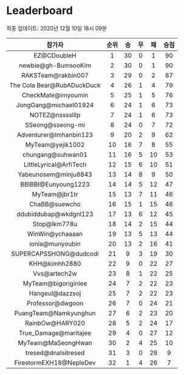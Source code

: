 # Leaderboard
최종 업데이트: 2020년 12월 10일 18시 09분




| 참가자 | 순위 | 승 | 무 | 패 | 승점 |
|:---:|:---:|:---:|:---:|:---:|:---:|
| EZ@CDoubleH | 1 | 30 | 0 | 1 | 90 |
| newbie@gh-BumsooKim | 2 | 30 | 0 | 1 | 90 |
| RAKSTeam@rakbin007 | 3 | 29 | 0 | 2 | 87 |
| The Cola Bear@RubADuckDuck | 4 | 26 | 1 | 4 | 79 |
| CheckMate@imyoumin | 5 | 25 | 1 | 5 | 76 |
| JongGang@michael01924 | 6 | 24 | 1 | 6 | 73 |
| NOTEZ@nsssslllp | 7 | 24 | 1 | 6 | 73 |
| SSeong@sseong-mi | 8 | 24 | 0 | 7 | 72 |
| Adventurer@Imhanbin123 | 9 | 20 | 2 | 9 | 62 |
| MyTeam@yejik1002 | 10 | 16 | 7 | 8 | 55 |
| chungang@suhwan01 | 11 | 16 | 5 | 10 | 53 |
| LittleLyrical@ArfiTech | 12 | 15 | 6 | 10 | 51 |
| Yabeunosem@minju8843 | 13 | 14 | 8 | 9 | 50 |
| BBIBBI@Eunyoung1223 | 14 | 14 | 5 | 12 | 47 |
| MyTeam@jbr1tr | 15 | 13 | 7 | 11 | 46 |
| ChaBB@suewcho | 16 | 15 | 1 | 15 | 46 |
| ddubiddubap@wkdgnl123 | 17 | 13 | 6 | 12 | 45 |
| Stop@lkm778u | 18 | 14 | 2 | 15 | 44 |
| WinWin@ychaaaan | 19 | 13 | 5 | 13 | 44 |
| ionia@munyoubin | 20 | 13 | 2 | 16 | 41 |
| SUPERCAPSSHONG@dudcodi | 21 | 9 | 3 | 19 | 30 |
| KHH@kimhh2880 | 22 | 9 | 0 | 22 | 27 |
| Vvs@artech2w | 23 | 8 | 1 | 22 | 25 |
| MyTeam@bigoriginlee | 24 | 7 | 2 | 22 | 23 |
| Hangeul@dazzsoj | 25 | 7 | 2 | 22 | 23 |
| Professor@dwgoon | 26 | 7 | 0 | 24 | 21 |
| PuangTeam@Namkyunghun | 27 | 6 | 2 | 23 | 20 |
| RainbOw@HARY020 | 28 | 5 | 2 | 24 | 17 |
| True_Damage@maritajee | 29 | 4 | 0 | 27 | 12 |
| MyTeam@MaSeongHwan | 30 | 2 | 4 | 25 | 10 |
| tresed@dnalsitresed | 31 | 3 | 0 | 28 | 9 |
| FirestormEXH18@NepleDev | 32 | 1 | 4 | 26 | 7 |